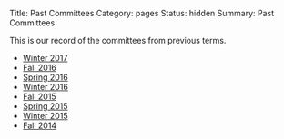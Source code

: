 Title: Past Committees
Category: pages
Status: hidden
Summary: Past Committees

This is our record of the committees from previous terms.

+ [Winter 2017]({filename}/pages/exec-W17.md)
+ [Fall 2016]({filename}/pages/exec-F16.md)
+ [Spring 2016]({filename}/pages/exec-S16.md)
+ [Winter 2016]({filename}/pages/exec-W16.md)
+ [Fall 2015]({filename}/pages/exec-F15.md)
+ [Spring 2015]({filename}/pages/exec-S15.md)
+ [Winter 2015]({filename}/pages/exec-W15.md)
+ [Fall 2014]({filename}/pages/exec-F14.md)
